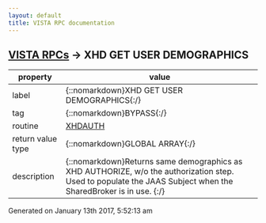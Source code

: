 ```yaml
---
layout: default
title: VISTA RPC documentation
---
```




## [VISTA RPCs](TableOfContent.md) &#8594; XHD GET USER DEMOGRAPHICS 

 property | value 
--- | --- 
 label | {::nomarkdown}XHD GET USER DEMOGRAPHICS{:/}
 tag | {::nomarkdown}BYPASS{:/}
 routine | [XHDAUTH](http://code.osehra.org/dox/Routine_XHDAUTH_source.html)
 return value type | {::nomarkdown}GLOBAL ARRAY{:/}
 description | {::nomarkdown}Returns same demographics as XHD AUTHORIZE, w/o the authorization step. Used to populate the JAAS Subject when the SharedBroker is in use. {:/}




 Generated on January 13th 2017, 5:52:13 am